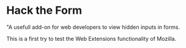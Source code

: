 # Hack the Form
"A usefull add-on for web developers to view hidden inputs in forms.

This is a first try to test the Web Extensions functionality of Mozilla.
